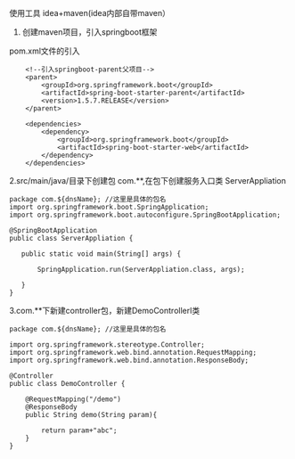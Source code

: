 
使用工具 idea+maven(idea内部自带maven）

1. 创建maven项目，引入springboot框架

pom.xml文件的引入

```
    <!--引入springboot-parent父项目-->
    <parent>
        <groupId>org.springframework.boot</groupId>
        <artifactId>spring-boot-starter-parent</artifactId>
        <version>1.5.7.RELEASE</version>
    </parent>

    <dependencies>
        <dependency>
            <groupId>org.springframework.boot</groupId>
            <artifactId>spring-boot-starter-web</artifactId>
        </dependency>
    </dependencies>
 ```
 
 2.src/main/java/目录下创建包 com.**,在包下创建服务入口类 ServerAppliation
 
 ```
 package com.${dnsName}; //这里是具体的包名
 import org.springframework.boot.SpringApplication;
import org.springframework.boot.autoconfigure.SpringBootApplication;

@SpringBootApplication
public class ServerAppliation {

    public static void main(String[] args) {

        SpringApplication.run(ServerAppliation.class, args);

    }
}
```

3.com.**下新建controller包，新建DemoControllerl类
```
package com.${dnsName}; //这里是具体的包名

import org.springframework.stereotype.Controller;
import org.springframework.web.bind.annotation.RequestMapping;
import org.springframework.web.bind.annotation.ResponseBody;

@Controller
public class DemoController {

    @RequestMapping("/demo")
    @ResponseBody
    public String demo(String param){

        return param+"abc";
    }
}
```
 
 
 
